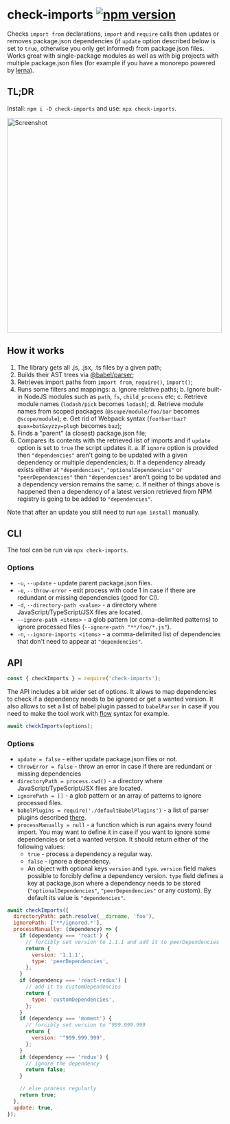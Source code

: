 # check-imports [![npm version](https://badge.fury.io/js/check-imports.svg)](https://badge.fury.io/js/check-imports)

Checks `import from` declarations, `import` and `require` calls then updates or removes package.json dependencies (if `update` option described below is set to `true`, otherwise you only get informed) from package.json files. Works great with single-package modules as well as with big projects with multiple package.json files (for example if you have a monorepo powered by [lerna](https://github.com/lerna/lerna)).

## TL;DR
Install: `npm i -D check-imports` and use: `npx check-imports`.

<img src="https://i.imgur.com/NNKg1de.png" alt="Screenshot" style="width:500px;"/>


## How it works

1. The library gets all .js, .jsx, .ts files by a given path;
2. Builds their AST trees via [@babel/parser](https://babeljs.io/docs/en/babel-parser);
3. Retrieves import paths from `import from`, `require()`, `import()`;
4. Runs some filters and mappings:
  a. Ignore relative paths;
  b. Ignore built-in NodeJS modules such as `path`, `fs`, `child_process` etc;
  c. Retrieve module names (`lodash/pick` becomes `lodash`);
  d. Retrieve module names from scoped packages (`@scope/module/foo/bar` becomes `@scope/module`);
  e. Get rid of Webpack syntax (`foo!bar!baz?quux=bat&xyzzy=plugh` becomes `baz`);
5. Finds a "parent" (a closest) package.json file;
6. Compares its contents with the retrieved list of imports and if `update` option is set to `true` the script updates it.
  a. If `ignore` option is provided then `"dependencies"` aren't going to be updated with a given dependency or multiple dependencies;
  b. If a dependency already exists either at `"dependencies"`, `"optionalDependencies"` or `"peerDependencies"` then `"dependencies"` aren't going to be updated and a dependency version remains the same;
  c. If neither of things above is happened then a dependency of a latest version retrieved from NPM registry is going to be added to `"dependencies"`.

Note that after an update you still need to run `npm install` manually.

## CLI

The tool can be run via `npx check-imports`.

### Options
- `-u`, `--update` - update parent package.json files.
- `-e`, `--throw-error` - exit process with code 1 in case if there are redundant or missing dependencies (good for CI).
- `-d`, `--directory-path <value>` - a directory where JavaScript/TypeScript/JSX files are located.
- `--ignore-path <items>` - a glob pattern (or coma-delimited patterns) to ignore processed files (`--ignore-path "**/foo/*.js"`).
- `-n`, `--ignore-imports <items>` - a comma-delimited list of dependencies that don't need to appear at `"dependencies"`.


## API
```js
const { checkImports } = require('check-imports');
```

The API includes a bit wider set of options. It allows to map dependencies to check if a dependency needs to be ignored or get a wanted version. It also allows to set a list of babel plugin passed to `babelParser` in case if you need to make the tool work with [flow](https://flow.org) syntax for example.

```js
await checkImports(options);
```

### Options
- `update = false` - either update package.json files or not.
- `throwError = false` - throw an error in case if there are redundant or missing dependencies
- `directoryPath = process.cwd()` - a directory where JavaScript/TypeScript/JSX files are located.
- `ignorePath = []` - a glob pattern or an array of patterns to ignore processed files.
- `babelPlugins = require('./defaultBabelPlugins')` - a list of parser plugins described [there](https://babeljs.io/docs/en/babel-parser).
- `processManually = null` - a function which is run agains every found import. You may want to define it in case if you want to ignore some dependencies or set a wanted version. It should return either of the following values:
  - `true` - process a dependency a regular way.
  - `false` - ignore a dependency.
  - An object with optional keys `version` and `type`. `version` field makes possible to forcibly define a dependency version. `type` field defines a key at package.json where a dependency needs to be stored (`"optionalDependencies"`, `"peerDependencies"` or any custom). By default its value is `"dependencies"`.

```js
await checkImports({
  directoryPath: path.resolve(__dirname, 'foo'),
  ignorePath: ['**/ignored.*'],
  processManually: (dependency) => {
    if (dependency === 'react') {
      // forcibly set version to 1.1.1 and add it to peerDependencies
      return {
        version: '1.1.1',
        type: 'peerDependencies',
      };
    }
    if (dependency === 'react-redux') {
      // add it to customDependencies
      return {
        type: 'customDependencies',
      };
    }
    if (dependency === 'moment') {
      // forcibly set version to ^999.999.999
      return {
        version: '^999.999.999',
      };
    }
    if (dependency === 'redux') {
      // ignore the dependency
      return false;
    }

    // else process regularly
    return true;
  },
  update: true,
});
```
